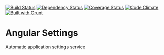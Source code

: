[![Build Status](https://travis-ci.org/ezraroi/swissAngularSettings.svg?branch=master)](https://travis-ci.org/ezraroi/angularSettings)
[![Dependency Status](https://gemnasium.com/ezraroi/angularSettings.svg)](https://gemnasium.com/ezraroi/angularSettings)
[![Coverage Status](https://coveralls.io/repos/ezraroi/swissAngularSettings/badge.svg?branch=master)](https://coveralls.io/r/ezraroi/swissAngularSettings?branch=master)
[![Code Climate](https://codeclimate.com/github/ezraroi/swissAngularSettings/badges/gpa.svg)](https://codeclimate.com/github/ezraroi/angularSettings)
[![Built with Grunt](https://cdn.gruntjs.com/builtwith.png)](http://gruntjs.com/)

# Angular Settings
Automatic application settings service
